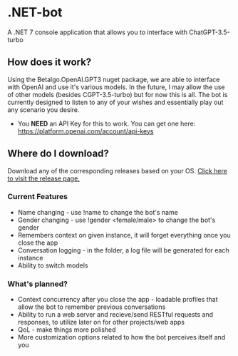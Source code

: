 # .NET-bot
A .NET 7 console application that allows you to interface with ChatGPT-3.5-turbo

## How does it work?
Using the Betalgo.OpenAI.GPT3 nuget package, we are able to interface with OpenAI and use it's various models. In the future, I may allow the use of other models (besides CGPT-3.5-turbo) but for now this is all. The bot is currently designed to listen to any of your wishes and essentially play out any scenario you desire.

- You **NEED** an API Key for this to work. You can get one here: https://platform.openai.com/account/api-keys

## Where do I download?
Download any of the corresponding releases based on your OS. [Click here to visit the release page.](https://github.com/RenderBr/.NET-bot/releases/)

### Current Features
 - Name changing - use !name <name> to change the bot's name
 - Gender changing - use !gender <female/male> to change the bot's gender
 - Remembers context on given instance, it will forget everything once you close the app
 - Conversation logging - in the folder, a log file will be generated for each instance
 - Ability to switch models

### What's planned?
 - Context concurrency after you close the app - loadable profiles that allow the bot to remember previous conversations
 - Ability to run a web server and recieve/send RESTful requests and responses, to utilize later on for other projects/web apps
 - QoL - make things more polished
 - More customization options related to how the bot perceives itself and you
